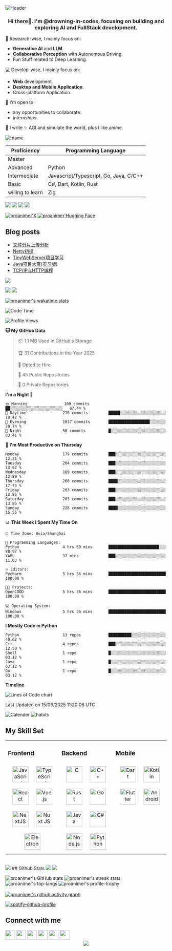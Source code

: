 
![Header](./github-header-image.png)


### <div align="center">Hi there👋. I'm @drowning-in-codes, focusing on building and exploring AI and FullStack development.</div>  

🏫 Research-wise, I mainly focus on:
- **Generative AI** and **LLM**.
- **Collaborative Perception** with Autonomous Driving.
- Fun Stuff related to Deep Learning.

💻 Develop-wise, I mainly focus on: 
- **Web** development.  
- **Desktop and Mobile Application**.
- Cross-platform Application.

👐 I'm open to:
- any opportunities to collaborate.
- internships.

🍙 I write 
✨ AGI and simulate the world, plus I like anime.  
  
![:name](https://count.getloli.com/get/@:proanimer.github.readme)

 | Proficiency | Programming Language |
|--------------|------|
| Master       |  |
| Advanced      | Python |
| Intermediate         | Javascript/Typescript, Go, Java, C/C++   |
| Basic         | C#, Dart, Kotlin, Rust  |
| willing to learn         |  Zig  |
<div>
  <a href="http://sekyoro.top"><img src="https://img.shields.io/badge/Blog-sekyoro.top-brightgreen" /></a>
  <a href="http://www.proanimer.com"><img src="https://img.shields.io/badge/website-proanimer.com-blue" /></a>
  <pciture> <img src="https://stats.justsong.cn/api//website/?url=http://www.sekyoro.top/&style=flat&logo=Hexo"> <img src="https://komarev.com/ghpvc/?username=drowning-in-codes&&style=flat-square"  /></pciture>
  
  [![proanimer'X](https://img.shields.io/badge/proanimer'X-%23000000.svg?logo=X&logoColor=white)](https://x.com/proanimer)
  [![proanimer'Hugging Face](https://img.shields.io/badge/proanimer'Hugging%20Face-FFD21E?logo=huggingface&logoColor=000)](https://huggingface.co/proanimer)
</div>

## Blog posts
<!-- BLOG-POST-LIST:START -->
- [文件分片上传分析](https://www.sekyoro.top/2025/05/12/%E6%96%87%E4%BB%B6%E5%88%86%E7%89%87%E4%B8%8A%E4%BC%A0%E5%88%86%E6%9E%90/)
- [Netty初探](https://www.sekyoro.top/2025/05/08/Netty%E5%88%9D%E6%8E%A2/)
- [TinyWebServer项目学习](https://www.sekyoro.top/2025/03/20/TinyHttpServer%E9%A1%B9%E7%9B%AE%E5%AD%A6%E4%B9%A0/)
- [Java项目大赏&lpar;实习版&rpar;](https://www.sekyoro.top/2025/03/20/Java%E9%A1%B9%E7%9B%AE%E5%A4%A7%E8%B5%8F-%E5%AE%9E%E4%B9%A0%E7%89%88/)
- [TCP/IP与HTTP编程](https://www.sekyoro.top/2025/03/12/TCP-IP%E4%B8%8EHTTP%E7%BC%96%E7%A8%8B/)
<!-- BLOG-POST-LIST:END -->

<pciture><img src="./github-metrics.svg"/></pciture>
<br/> 

<picture><img src="./ayanami.png"/></picture>
<picture><img src="./metrics.plugin.anilist.svg"/></picture>

[![proanimer's wakatime stats](https://github-readme-stats.vercel.app/api/wakatime?username=proanimer&range=last_7_days)](https://github.com/drowning-in-codes/drowning-in-codes)

<!--START_SECTION:waka-->
![Code Time](http://img.shields.io/badge/Code%20Time-2%2C557%20hrs%2047%20mins-blue)

![Profile Views](http://img.shields.io/badge/Profile%20Views-5-blue)

**🐱 My GitHub Data** 

> 📦 1.1 MB Used in GitHub's Storage 
 > 
> 🏆 31 Contributions in the Year 2025
 > 
> 💼 Opted to Hire
 > 
> 📜 45 Public Repositories 
 > 
> 🔑 0 Private Repositories 
 > 
**I'm a Night 🦉** 

```text
🌞 Morning                109 commits         ██░░░░░░░░░░░░░░░░░░░░░░░   07.44 % 
🌆 Daytime                270 commits         █████░░░░░░░░░░░░░░░░░░░░   18.42 % 
🌃 Evening                1037 commits        ██████████████████░░░░░░░   70.74 % 
🌙 Night                  50 commits          █░░░░░░░░░░░░░░░░░░░░░░░░   03.41 % 
```
📅 **I'm Most Productive on Thursday** 

```text
Monday                   179 commits         ███░░░░░░░░░░░░░░░░░░░░░░   12.21 % 
Tuesday                  204 commits         ███░░░░░░░░░░░░░░░░░░░░░░   13.92 % 
Wednesday                189 commits         ███░░░░░░░░░░░░░░░░░░░░░░   12.89 % 
Thursday                 260 commits         ████░░░░░░░░░░░░░░░░░░░░░   17.74 % 
Friday                   203 commits         ███░░░░░░░░░░░░░░░░░░░░░░   13.85 % 
Saturday                 203 commits         ███░░░░░░░░░░░░░░░░░░░░░░   13.85 % 
Sunday                   228 commits         ████░░░░░░░░░░░░░░░░░░░░░   15.55 % 
```


📊 **This Week I Spent My Time On** 

```text
🕑︎ Time Zone: Asia/Shanghai

💬 Programming Languages: 
Python                   4 hrs 59 mins       ██████████████████████░░░   88.97 % 
YAML                     37 mins             ███░░░░░░░░░░░░░░░░░░░░░░   11.03 % 

🔥 Editors: 
Pycharm                  5 hrs 36 mins       █████████████████████████   100.00 % 

🐱‍💻 Projects: 
OpenCOOD                 5 hrs 36 mins       █████████████████████████   100.00 % 

💻 Operating System: 
Windows                  5 hrs 36 mins       █████████████████████████   100.00 % 
```

**I Mostly Code in Python** 

```text
Python                   13 repos            ██████████░░░░░░░░░░░░░░░   40.62 % 
C++                      4 repos             ███░░░░░░░░░░░░░░░░░░░░░░   12.50 % 
Shell                    1 repo              █░░░░░░░░░░░░░░░░░░░░░░░░   03.12 % 
Java                     1 repo              █░░░░░░░░░░░░░░░░░░░░░░░░   03.12 % 
Go                       1 repo              █░░░░░░░░░░░░░░░░░░░░░░░░   03.12 % 
```



**Timeline**

![Lines of Code chart](https://raw.githubusercontent.com/drowning-in-codes/drowning-in-codes/main/assets/bar_graph.png)


 Last Updated on 15/06/2025 11:20:06 UTC
<!--END_SECTION:waka-->

![Calender](./metrics.plugin.calendar.svg)
![habits](././metrics.plugin.habits.facts.svg)


## My Skill Set  
<table><tr><td valign="top" width="33%">

### Frontend  
<div align="center">  
<a href="https://www.javascript.com/" target="_blank"><img style="margin: 10px" src="https://profilinator.rishav.dev/skills-assets/javascript-original.svg" alt="JavaScript" height="50" /></a>
<a href="https://www.typescriptlang.org/" target="_blank"><img style="margin: 10px" src="https://profilinator.rishav.dev/skills-assets/typescript-original.svg" alt="TypeScript" height="50" /></a>  
<a href="https://reactjs.org/" target="_blank"><img style="margin: 10px" src="https://profilinator.rishav.dev/skills-assets/react-original-wordmark.svg" alt="React" height="50" /></a>  
<a href="https://vuejs.org/" target="_blank"><img style="margin: 10px" src="https://profilinator.rishav.dev/skills-assets/vuejs-original-wordmark.svg" alt="Vue.js" height="50" /></a>
<a href="https://nextjs.org/" target="_blank"><img style="margin: 10px" src="https://profilinator.rishav.dev/skills-assets/nextjs.png" alt="NextJS" height="50" /></a>  
<a href="https://nuxtjs.org/" target="_blank"><img style="margin: 10px" src="https://profilinator.rishav.dev/skills-assets/nuxt.png" alt="Nuxt JS" height="50" /></a>
<a href="https://www.electronjs.org/" target="_blank"><img style="margin: 10px" src="https://profilinator.rishav.dev/skills-assets/electron-original.svg" alt="Electron" height="50" /></a> 
</div>

</td><td valign="top" width="33%">

### Backend  
<div align="center">  
<a href="https://www.cprogramming.com/" target="_blank"><img style="margin: 10px" src="https://profilinator.rishav.dev/skills-assets/c-original.svg" alt="C" height="50" /></a>  
<a href="https://www.cplusplus.com/" target="_blank"><img style="margin: 10px" src="https://profilinator.rishav.dev/skills-assets/cplusplus-original.svg" alt="C++" height="50" /></a>
<a href="https://www.rust-lang.org/" target="_blank"><img style="margin: 10px" src="https://profilinator.rishav.dev/skills-assets/rust-plain.svg" alt="Rust" height="50" /></a> 
<a href="https://go.dev/" target="_blank"><img style="margin: 10px" src="https://profilinator.rishav.dev/skills-assets/go-original.svg" alt="Go" height="50" /></a> 
<a href="https://www.java.com/" target="_blank"><img style="margin: 10px" src="https://profilinator.rishav.dev/skills-assets/java-original-wordmark.svg" alt="Java" height="50" /></a> 
<a href="https://docs.microsoft.com/en-us/dotnet/csharp/" target="_blank"><img style="margin: 10px" src="https://profilinator.rishav.dev/skills-assets/csharp-original.svg" alt="C#" height="50" /></a>  
<a href="https://nodejs.org/" target="_blank"><img style="margin: 10px" src="https://profilinator.rishav.dev/skills-assets/nodejs-original-wordmark.svg" alt="Node.js" height="50" /></a> 
<a href="https://www.python.org/" target="_blank"><img style="margin: 10px" src="https://profilinator.rishav.dev/skills-assets/python-original.svg" alt="Python" height="50" /></a>  
</div>
</td><td valign="top" width="33%">

### Mobile  
<div align="center">  
<a href="https://dart.dev/" target="_blank"><img style="margin: 10px" src="https://profilinator.rishav.dev/skills-assets/dartlang-icon.svg" alt="Dart" height="50" /></a> 
<a href="https://kotlinlang.org/" target="_blank"><img style="margin: 10px" src="https://profilinator.rishav.dev/skills-assets/kotlinlang-icon.svg" alt="Kotlin" height="50" /></a>
<a href="https://flutter.dev/" target="_blank"><img style="margin: 10px" src="https://profilinator.rishav.dev/skills-assets/flutterio-icon.svg" alt="Flutter" height="50" /></a>    
<a href="https://www.android.com/intl/en_in/" target="_blank"><img style="margin: 10px" src="https://profilinator.rishav.dev/skills-assets/android-original-wordmark.svg" alt="Android" height="50" /></a>
</div>

</td></tr></table>  
<br/>  
<picture>
  <img src="./metrics.plugin.contributors.contributions.svg"/>
</picture>
## Github Stats  
<picture>
  <img src="./metrics.plugin.stars.svg"/>
</picture>
<picture>
  <img src="./metrics.plugin.topics.icons.svg"/>
</picture>

![proanimer's GitHub stats](https://github-readme-stats.vercel.app/api?username=drowning-in-codes&show_icons=true&count_private=true&hide_border=true&theme=tokyonight)
![proanimer's streak stats](https://github-readme-streak-stats.herokuapp.com/?user=drowning-in-codes)
<br/>
![proanimer's top-langs](https://github-readme-stats.vercel.app/api/top-langs/?username=drowning-in-codes&hide_border=true)
![proanimer's profile-trophy](https://github-profile-trophy.vercel.app/?username=drowning-in-codes)
<br/>  
[![proanimer's github activity graph](https://github-readme-activity-graph.vercel.app/graph?username=drowning-in-codes&theme=dracula)](https://github.com/ashutosh00710/github-readme-activity-graph)
<br/> 

[![spotify-github-profile](https://spotify-github-profile.kittinanx.com/api/view?uid=i5xl3kzlvei96gtnf2ukn0yuu&cover_image=true&theme=default&show_offline=false&background_color=121212&interchange=false&bar_color=53b14f&bar_color_cover=false)](https://spotify-github-profile.kittinanx.com/api/view?uid=i5xl3kzlvei96gtnf2ukn0yuu&redirect=true)


## Connect with me  
<div align="left">
<a href="mailto:bukalala174@gmail.com" style="text-decoration:none" target="_blank">
  <img height="30" src = "https://img.shields.io/badge/gmail-c14438?&style=for-the-badge&logo=gmail&logoColor=white">
</a>

<a href="https://sekyoro.top/" style="text-decoration:none" target="_blank">
  <img height="30" src = "https://img.shields.io/badge/blog-00d2ff?&style=for-the-badge&logo=hexo&logoColor=white">
</a>
  
<a href="https://proanimer.com/" style="text-decoration:none" target="_blank">
  <img height="30" src = "https://img.shields.io/badge/website-D3959B?&style=for-the-badge&logo=wordpress&logoColor=white">
</a>
  
<a href="https://www.linkedin.com/in/proanimer" style="text-decoration:none" target="_blank">
  <img height="30" src="https://img.shields.io/badge/linkedin-blue.svg?&style=for-the-badge&logo=linkedin&logoColor=white" />
</a>
  
<a href="https://github.com/drowning-in-codes" style="text-decoration:none" target="_blank">
  <img height="30" src="https://img.shields.io/badge/Github-grey.svg?&style=for-the-badge&logo=Github&logoColor=white" />
</a>
  
<a href="https://x.com/proanimer" style="text-decoration:none" target="_blank">
  <img height="30" src = "https://img.shields.io/badge/Twitter-000.svg?&style=for-the-badge&logo=X&logoColor=white">
</a>
</div>  
<div align="center">
  <a href="https://www.buymeacoffee.com/bukalala172" target="_blank" style="display: inline-block;">
       <img  src="https://img.shields.io/badge/Donate-Buy%20Me%20A%20Coffee-orange.svg?style=flat-square&logo=buymeacoffee" align="center"/>
      </a>
</div>
<br />

